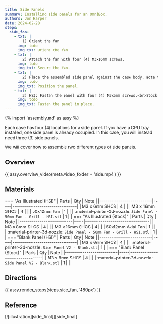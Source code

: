 ```yaml
---
title: Side Panels
summary: Installing side panels for an OmniBox.
authors: Jon Harper
date: 2024-02-28
steps:
  side_fan:
    - txt: |
        1) Orient the fan
      img: todo
      img_txt: Orient the fan
    - txt: |
        2) Attach the fan with four (4) M3x16mm screws.
      img: todo
      img_txt: Secure the fan.
    - txt: |
        2) Place the assembled side panel against the case body. Note that the top and bottom screw holes are not symmetrical. This fan will act as a second intake in the front, opposite the one on the Raspberry Pi tray.
      img: todo
      img_txt: Position the panel.
    - txt: |
        3) HSI: Fasten the panel with four (4) M3x6mm screws.<br>Stock: Fasten the panel with four (4) M3 x 8mm screws.
      img: todo
      img_txt: Fasten the panel in place.
---
```


{% import 'assembly.md' as assy %}

Each case has four (4) locations for a side panel. If you have a CPU tray installed, one side panel is already
occupied. In this case, you will instead need three (3) side panels.

We will cover how to assemble two different types of side panels.


## Overview

{{ assy.overview_video(meta.video_folder + 'side.mp4') }}

## Materials

=== "As Illustrated (HSI)"
    | Parts                     | Qty | Note                            |
    |---------------------------|-----|---------------------------------|
    | M3 x 6mm SHCS             | 4  |                                  |
    | M3 x 16mm SHCS            | 4  |                                  |
    | 50x12mm Fan               | 1  |                                  |
    | :material-printer-3d-nozzle: `Side Panel - 50mm Fan - Grill - HSI.stl` | 1 | |
=== "As Illustrated (Stock)"
    | Parts                     | Qty | Note                            |
    |---------------------------|-----|---------------------------------|
    | M3 x 8mm SHCS             | 4  |                                  |
    | M3 x 16mm SHCS            | 4  |                                  |
    | 50x12mm Axial Fan         | 1  |                                  |
    | :material-printer-3d-nozzle: `Side Panel - 50mm Fan - Grill - HSI.stl` | 1 | |
=== "Blank Panel (HSI)"
    | Parts                     | Qty | Note                            |
    |---------------------------|-----|---------------------------------|
    | M3 x 6mm SHCS   | 4   |                                 |
    | :material-printer-3d-nozzle: `Side Panel V2 - Blank.stl` | 1 | |
=== "Blank Panel (Stock)"
    | Parts                     | Qty | Note                            |
    |---------------------------|-----|---------------------------------|
    | M3 x 8mm SHCS   | 4   |                                 |
    | :material-printer-3d-nozzle: `Side Panel V2 - Blank.stl` | 1 | |

## Directions

{{ assy.render_steps(steps.side_fan, '480px') }}

## Reference

[![illustration][side_final]][side_final]